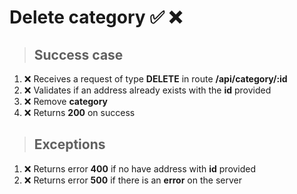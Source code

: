 # Delete category ✅ ❌

> ## Success case

01. ❌ Receives a request of type **DELETE** in route **/api/category/:id**
00. ❌ Validates if an address already exists with the **id** provided
00. ❌ Remove **category**
00. ❌ Returns **200** on success

> ## Exceptions

01. ❌ Returns error **400** if no have address with **id** provided
00. ❌ Returns error **500** if there is an **error** on the server
